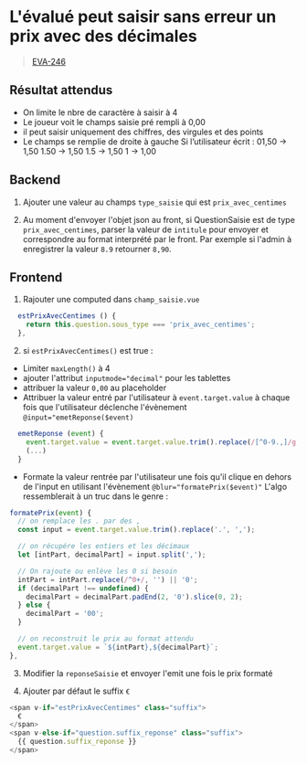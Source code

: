 <!-- 📄 Standard : https://www.notion.so/captive/Le-cadrage-technique-dbb611e45f114737a6b14745caa584e9?pvs=4 -->
# L'évalué peut saisir sans erreur un prix avec des décimales

> [EVA-246](https://captive-team.atlassian.net/browse/EVA-246)

## Résultat attendus

- On limite le nbre de caractère à saisir à 4
- Le joueur voit le champs saisie pré rempli à 0,00
- il peut saisir uniquement des chiffres, des virgules et des points
- Le champs se remplie de droite à gauche
Si l’utilisateur écrit :
01,50 → 1,50
1.50 → 1,50
1.5 → 1,50
1 → 1,00

## Backend

1. Ajouter une valeur au champs `type_saisie` qui est `prix_avec_centimes`

2. Au moment d'envoyer l'objet json au front, si QuestionSaisie est de type `prix_avec_centimes`, parser la valeur de `intitule` pour envoyer et correspondre au format interprété par le front.
Par exemple si l'admin à enregistrer la valeur `8.9` retourner `8,90`.

## Frontend

1. Rajouter une computed dans `champ_saisie.vue`
```javascript
  estPrixAvecCentimes () {
    return this.question.sous_type === 'prix_avec_centimes';
  },
```

2. si `estPrixAvecCentimes()` est true :
- Limiter `maxLength()` à 4
- ajouter l'attribut `inputmode="decimal"` pour les tablettes
- attribuer la valeur `0,00` au placeholder
- Attribuer la valeur entré par l'utilisateur à `event.target.value` à chaque fois que l'utilisateur déclenche l'évènement `@input="emetReponse($event)`
```javascript
  emetReponse (event) {
    event.target.value = event.target.value.trim().replace(/[^0-9.,]/g, '');
    (...)
  }
```

- Formate la valeur rentrée par l'utilisateur une fois qu'il clique en dehors de l'input en utilisant l'évènement `@blur="formatePrix($event)"`
L'algo ressemblerait à un truc dans le genre :
```javascript
formatePrix(event) {
  // on remplace les . par des ,
  const input = event.target.value.trim().replace('.', ',');

  // on récupére les entiers et les décimaux
  let [intPart, decimalPart] = input.split(',');

  // On rajoute ou enlève les 0 si besoin
  intPart = intPart.replace(/^0+/, '') || '0';
  if (decimalPart !== undefined) {
    decimalPart = decimalPart.padEnd(2, '0').slice(0, 2);
  } else {
    decimalPart = '00';
  }

  // on reconstruit le prix au format attendu
  event.target.value = `${intPart},${decimalPart}`;
},
```

3. Modifier la `reponseSaisie` et envoyer l'emit une fois le prix formaté

4. Ajouter par défaut le suffix `€`
```javascript
<span v-if="estPrixAvecCentimes" class="suffix">
  €
</span>
<span v-else-if="question.suffix_reponse" class="suffix">
  {{ question.suffix_reponse }}
</span>
```
